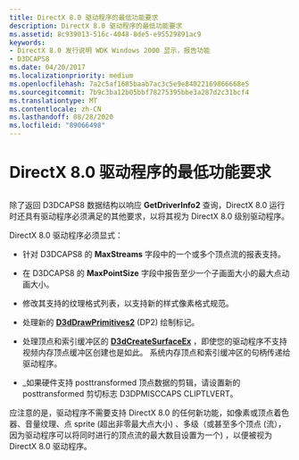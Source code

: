 ```yaml
---
title: DirectX 8.0 驱动程序的最低功能要求
description: DirectX 8.0 驱动程序的最低功能要求
ms.assetid: 8c939013-516c-4048-8de5-e95529891ac9
keywords:
- DirectX 8.0 发行说明 WDK Windows 2000 显示，报告功能
- D3DCAPS8
ms.date: 04/20/2017
ms.localizationpriority: medium
ms.openlocfilehash: 7a2c5af1685baab7ac3c5e9e84022169866668e5
ms.sourcegitcommit: 7b9c3ba12b05bbf78275395bbe3a287d2c31bcf4
ms.translationtype: MT
ms.contentlocale: zh-CN
ms.lasthandoff: 08/28/2020
ms.locfileid: "89066498"
---
```

# <a name="minimum-capability-requirements-for-directx-80-drivers"></a>DirectX 8.0 驱动程序的最低功能要求


## <span id="ddk_minimum_capability_requirements_for_directx_8_0_drivers_gg"></span><span id="DDK_MINIMUM_CAPABILITY_REQUIREMENTS_FOR_DIRECTX_8_0_DRIVERS_GG"></span>


除了返回 D3DCAPS8 数据结构以响应 **GetDriverInfo2** 查询，DirectX 8.0 运行时还具有驱动程序必须满足的其他要求，以将其视为 DirectX 8.0 级别驱动程序。

DirectX 8.0 驱动程序必须显式：

-   针对 D3DCAPS8 的 **MaxStreams** 字段中的一个或多个顶点流的报表支持。

-   在 D3DCAPS8 的 **MaxPointSize** 字段中报告至少一个子画面大小的最大点动画大小。

-   修改其支持的纹理格式列表，以支持新的样式像素格式规范。

-   处理新的 [**D3dDrawPrimitives2**](/windows-hardware/drivers/ddi/d3dhal/nc-d3dhal-lpd3dhal_drawprimitives2cb) (DP2) 绘制标记。

-   处理顶点和索引缓冲区的 [**D3dCreateSurfaceEx**](/windows/desktop/api/ddrawint/nc-ddrawint-pdd_createsurfaceex) ，即使您的驱动程序不支持视频内存顶点缓冲区创建也是如此。 系统内存顶点和索引缓冲区的句柄传递给驱动程序。

-   \_如果硬件支持 posttransformed 顶点数据的剪辑，请设置新的 posttransformed 剪切标志 D3DPMISCCAPS CLIPTLVERT。

应注意的是，驱动程序不需要支持 DirectX 8.0 的任何新功能，如像素或顶点着色器、音量纹理、点 sprite (超出非零最大点大小) 、多级（或甚至多个顶点 (流），因为驱动程序可以将同时进行的顶点流的最大数目设置为一个) ，以便被视为 DirectX 8.0 驱动程序。

 


